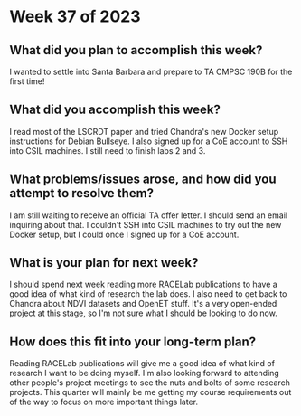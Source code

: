# Week 37 of 2023

## What did you plan to accomplish this week?

I wanted to settle into Santa Barbara and prepare to TA CMPSC 190B for the first time!

## What did you accomplish this week?

I read most of the LSCRDT paper and tried Chandra's new Docker setup instructions for Debian Bullseye. I also signed up for a CoE account to SSH into CSIL machines. I still need to finish labs 2 and 3.

## What problems/issues arose, and how did you attempt to resolve them?

I am still waiting to receive an official TA offer letter. I should send an email inquiring about that. I couldn't SSH into CSIL machines to try out the new Docker setup, but I could once I signed up for a CoE account.

## What is your plan for next week?

I should spend next week reading more RACELab publications to have a good idea of what kind of research the lab does. I also need to get back to Chandra about NDVI datasets and OpenET stuff. It's a very open-ended project at this stage, so I'm not sure what I should be looking to do now.

## How does this fit into your long-term plan?

Reading RACELab publications will give me a good idea of what kind of research I want to be doing myself. I'm also looking forward to attending other people's project meetings to see the nuts and bolts of some research projects. This quarter will mainly be me getting my course requirements out of the way to focus on more important things later.